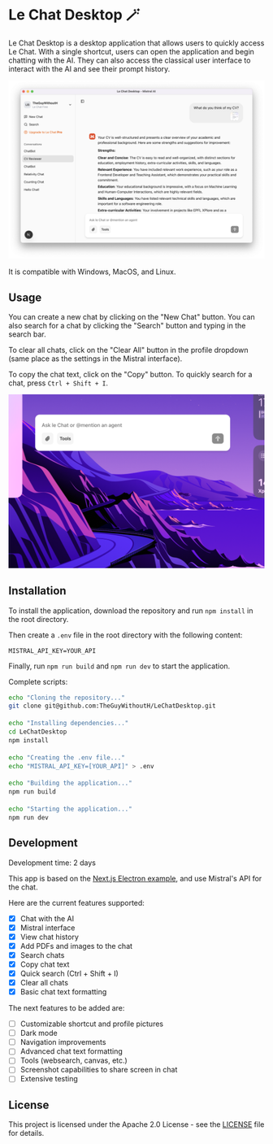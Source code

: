 # Le Chat Desktop 🪄

Le Chat Desktop is a desktop application that allows users to quickly access Le Chat. With a single shortcut, users can open the application and begin chatting with the AI. They can also access the classical user interface to interact with the AI and see their prompt history.

![Le Chat Desktop](docs/app.png)

It is compatible with Windows, MacOS, and Linux.

## Usage

You can create a new chat by clicking on the "New Chat" button. You can also search for a chat by clicking the "Search" button and typing in the search bar.

To clear all chats, click on the "Clear All" button in the profile dropdown (same place as the settings in the Mistral interface).

To copy the chat text, click on the "Copy" button. To quickly search for a chat, press `Ctrl + Shift + I`.

![Quick Search](docs/quick-search.png)

## Installation

To install the application, download the repository and run `npm install` in the root directory.

Then create a `.env` file in the root directory with the following content:

```env
MISTRAL_API_KEY=YOUR_API
```

Finally, run `npm run build` and `npm run dev` to start the application.

Complete scripts:

```bash
echo "Cloning the repository..."
git clone git@github.com:TheGuyWithoutH/LeChatDesktop.git

echo "Installing dependencies..."
cd LeChatDesktop
npm install

echo "Creating the .env file..."
echo "MISTRAL_API_KEY=[YOUR_API]" > .env

echo "Building the application..."
npm run build

echo "Starting the application..."
npm run dev
```

## Development

Development time: 2 days

This app is based on the [Next.js Electron example](https://medium.com/@aleksej.gudkov/how-to-build-an-electron-app-with-next-js-a-complete-guide-6f6ddf0111b2), and use Mistral's API for the chat.

Here are the current features supported:

- [x] Chat with the AI
- [x] Mistral interface
- [x] View chat history
- [x] Add PDFs and images to the chat
- [x] Search chats
- [x] Copy chat text
- [x] Quick search (Ctrl + Shift + I)
- [x] Clear all chats
- [x] Basic chat text formatting

The next features to be added are:

- [ ] Customizable shortcut and profile pictures
- [ ] Dark mode
- [ ] Navigation improvements
- [ ] Advanced chat text formatting
- [ ] Tools (websearch, canvas, etc.)
- [ ] Screenshot capabilities to share screen in chat
- [ ] Extensive testing

## License

This project is licensed under the Apache 2.0 License - see the [LICENSE](LICENSE) file for details.
